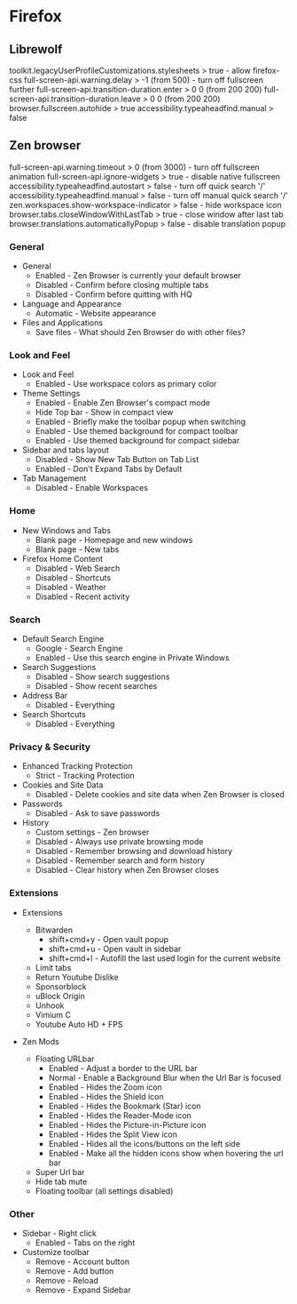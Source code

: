# Firefox

## Librewolf

toolkit.legacyUserProfileCustomizations.stylesheets > true - allow firefox-css
full-screen-api.warning.delay > -1 (from 500) - turn off fullscreen further
full-screen-api.transition-duration.enter > 0 0 (from 200 200)
full-screen-api.transition-duration.leave > 0 0 (from 200 200)
browser.fullscreen.autohide > true
accessibility.typeaheadfind.manual > false

## Zen browser

full-screen-api.warning.timeout > 0 (from 3000) - turn off fullscreen animation
full-screen-api.ignore-widgets > true - disable native fullscreen
accessibility.typeaheadfind.autostart > false - turn off quick search '/'
accessibility.typeaheadfind.manual > false - turn off manual quick search '/'
zen.workspaces.show-workspace-indicator > false - hide workspace icon
browser.tabs.closeWindowWithLastTab > true - close window after last tab
browser.translations.automaticallyPopup > false - disable translation popup

### General

- General
  - Enabled         - Zen Browser is currently your default browser
  - Disabled        - Confirm before closing multiple tabs
  - Disabled        - Confirm before quitting with HQ
- Language and Appearance
  - Automatic       - Website appearance
- Files and Applications
  - Save files      - What should Zen Browser do with other files?

### Look and Feel

- Look and Feel
  - Enabled         - Use workspace colors as primary color
- Theme Settings
  - Enabled         - Enable Zen Browser's compact mode
  - Hide Top bar    - Show in compact view
  - Enabled         - Briefly make the toolbar popup when switching
  - Enabled         - Use themed background for compact toolbar
  - Enabled         - Use themed background for compact sidebar
- Sidebar and tabs layout
  - Disabled        - Show New Tab Button on Tab List
  - Enabled         - Don't Expand Tabs by Default
- Tab Management
  - Disabled        - Enable Workspaces

### Home

- New Windows and Tabs
  - Blank page      - Homepage and new windows
  - Blank page      - New tabs
- Firefox Home Content
  - Disabled        - Web Search
  - Disabled        - Shortcuts
  - Disabled        - Weather
  - Disabled        - Recent activity

### Search

- Default Search Engine
  - Google          - Search Engine
  - Enabled         - Use this search engine in Private Windows
- Search Suggestions
  - Disabled        - Show search suggestions
  - Disabled        - Show recent searches
- Address Bar
  - Disabled        - Everything
- Search Shortcuts
  - Disabled        - Everything

### Privacy & Security

- Enhanced Tracking Protection
  - Strict          - Tracking Protection
- Cookies and Site Data
  - Disabled        - Delete cookies and site data when Zen Browser is closed
- Passwords
  - Disabled        - Ask to save passwords
- History
  - Custom settings - Zen browser
  - Disabled        - Always use private browsing mode
  - Disabled        - Remember browsing and download history
  - Disabled        - Remember search and form history
  - Disabled        - Clear history when Zen Browser closes

### Extensions

- Extensions
  - Bitwarden
    - shift+cmd+y   - Open vault popup
    - shift+cmd+u   - Open vault in sidebar
    - shift+cmd+l   - Autofill the last used login for the current website
  - Limit tabs
  - Return Youtube Dislike
  - Sponsorblock
  - uBlock Origin
  - Unhook
  - Vimium C
  - Youtube Auto HD + FPS

- Zen Mods
  - Floating URLbar
    - Enabled - Adjust a border to the URL bar
    - Normal - Enable a Background Blur when the Url Bar is focused
    - Enabled - Hides the Zoom icon
    - Enabled - Hides the Shield icon
    - Enabled - Hides the Bookmark (Star) icon
    - Enabled - Hides the Reader-Mode icon
    - Enabled - Hides the Picture-in-Picture icon
    - Enabled - Hides the Split View icon
    - Enabled - Hides all the icons/buttons on the left side
    - Enabled - Make all the hidden icons show when hovering the url bar
  - Super Url bar
  - Hide tab mute
  - Floating toolbar (all settings disabled)

### Other

- Sidebar - Right click
  - Enabled         - Tabs on the right
- Customize toolbar
  - Remove          - Account button
  - Remove          - Add button
  - Remove          - Reload
  - Remove          - Expand Sidebar
